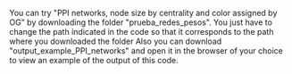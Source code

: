 You can try "PPI networks, node size by centrality and color assigned by OG" by downloading the folder "prueba_redes_pesos". 
You just have to change the path indicated in the code so that it corresponds to the path where you downloaded the folder
Also you can download "output_example_PPI_networks" and open it in the browser of your choice to view an example of the output of this code.
